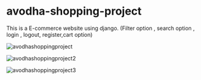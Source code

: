 # avodha-shopping-project
This is a E-commerce website using django. 
(Filter option , search option , login , logout, register,cart option)

![avodhashoppingproject](https://user-images.githubusercontent.com/83776819/169502773-ca0b3f45-cfa6-4c5e-af74-eb05b376707c.png)

![avodhashoppingproject2](https://user-images.githubusercontent.com/83776819/169503000-edeee1af-0757-4451-a2bc-6af79bf27b17.png)

![avodhashoppingproject3](https://user-images.githubusercontent.com/83776819/169503100-aa936869-b8bb-4369-9b89-faa88c83cb6b.png)

